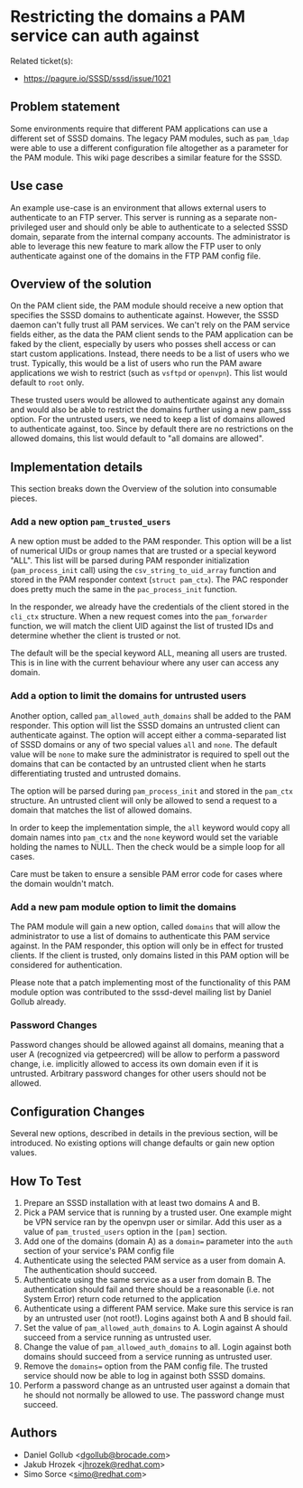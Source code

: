 # Restricting the domains a PAM service can auth against

Related ticket(s):

  - <https://pagure.io/SSSD/sssd/issue/1021>

## Problem statement

Some environments require that different PAM applications can use a different set of SSSD domains. The legacy PAM modules, such as `pam_ldap` were able to use a different configuration file altogether as a parameter for the PAM module. This wiki page describes a similar feature for the SSSD.

## Use case

An example use-case is an environment that allows external users to authenticate to an FTP server. This server is running as a separate non-privileged user and should only be able to authenticate to a selected SSSD domain, separate from the internal company accounts. The administrator is able to leverage this new feature to mark allow the FTP user to only authenticate against one of the domains in the FTP PAM config file.

## Overview of the solution

On the PAM client side, the PAM module should receive a new option that specifies the SSSD domains to authenticate against. However, the SSSD daemon can't fully trust all PAM services. We can't rely on the PAM service fields either, as the data the PAM client sends to the PAM application can be faked by the client, especially by users who posses shell access or can start custom applications. Instead, there needs to be a list of users who we trust. Typically, this would be a list of users who run the PAM aware applications we wish to restrict (such as `vsftpd` or `openvpn`). This list would default to `root` only.

These trusted users would be allowed to authenticate against any domain and would also be able to restrict the domains further using a new pam_sss option. For the untrusted users, we need to keep a list of domains allowed to authenticate against, too. Since by default there are no restrictions on the allowed domains, this list would default to "all domains are allowed".

## Implementation details

This section breaks down the Overview of the solution into consumable pieces.

### Add a new option `pam_trusted_users`

A new option must be added to the PAM responder. This option will be a list of numerical UIDs or group names that are trusted or a special keyword "ALL". This list will be parsed during PAM responder initialization (`pam_process_init` call) using the `csv_string_to_uid_array` function and stored in the PAM responder context (`struct pam_ctx`). The PAC responder does pretty much the same in the `pac_process_init` function.

In the responder, we already have the credentials of the client stored in the `cli_ctx` structure. When a new request comes into the `pam_forwarder` function, we will match the client UID against the list of trusted IDs and determine whether the client is trusted or not.

The default will be the special keyword ALL, meaning all users are trusted. This is in line with the current behaviour where any user can access any domain.

### Add a option to limit the domains for untrusted users

Another option, called `pam_allowed_auth_domains` shall be added to the PAM responder. This option will list the SSSD domains an untrusted client can authenticate against. The option will accept either a comma-separated list of SSSD domains or any of two special values `all` and `none`. The default value will be `none` to make sure the administrator is required to spell out the domains that can be contacted by an untrusted client when he starts differentiating trusted and untrusted domains.

The option will be parsed during `pam_process_init` and stored in the `pam_ctx` structure. An untrusted client will only be allowed to send a request to a domain that matches the list of allowed domains.

In order to keep the implementation simple, the `all` keyword would copy all domain names into `pam_ctx` and the `none` keyword would set the variable holding the names to NULL. Then the check would be a simple loop for all cases.

Care must be taken to ensure a sensible PAM error code for cases where the domain wouldn't match.

### Add a new pam module option to limit the domains

The PAM module will gain a new option, called `domains` that will allow the administrator to use a list of domains to authenticate this PAM service against. In the PAM responder, this option will only be in effect for trusted clients. If the client is trusted, only domains listed in this PAM option will be considered for authentication.

Please note that a patch implementing most of the functionality of this PAM module option was contributed to the sssd-devel mailing list by Daniel Gollub already.

### Password Changes

Password changes should be allowed against all domains, meaning that a user A (recognized via getpeercred) will be allow to perform a password change, i.e. implicitly allowed to access its own domain even if it is untrusted. Arbitrary password changes for other users should not be allowed.

## Configuration Changes

Several new options, described in details in the previous section, will be introduced. No existing options will change defaults or gain new option values.

## How To Test

1.  Prepare an SSSD installation with at least two domains A and B.
2.  Pick a PAM service that is running by a trusted user. One example might be VPN service ran by the openvpn user or similar. Add this user as a value of `pam_trusted_users` option in the `[pam]` section.
3.  Add one of the domains (domain A) as a `domain=` parameter into the `auth` section of your service's PAM config file
4.  Authenticate using the selected PAM service as a user from domain A. The authentication should succeed.
5.  Authenticate using the same service as a user from domain B. The authentication should fail and there should be a reasonable (i.e. not System Error) return code returned to the application
6.  Authenticate using a different PAM service. Make sure this service is ran by an untrusted user (not root\!). Logins against both A and B should fail.
7.  Set the value of `pam_allowed_auth_domains` to A. Login against A should succeed from a service running as untrusted user.
8.  Change the value of `pam_allowed_auth_domains` to all. Login against both domains should succeed from a service running as untrusted user.
9.  Remove the `domains=` option from the PAM config file. The trusted service should now be able to log in against both SSSD domains.
10. Perform a password change as an untrusted user against a domain that he should not normally be allowed to use. The password change must succeed.

## Authors

  - Daniel Gollub \<dgollub@brocade.com\>
  - Jakub Hrozek \<jhrozek@redhat.com\>
  - Simo Sorce \<simo@redhat.com\>

